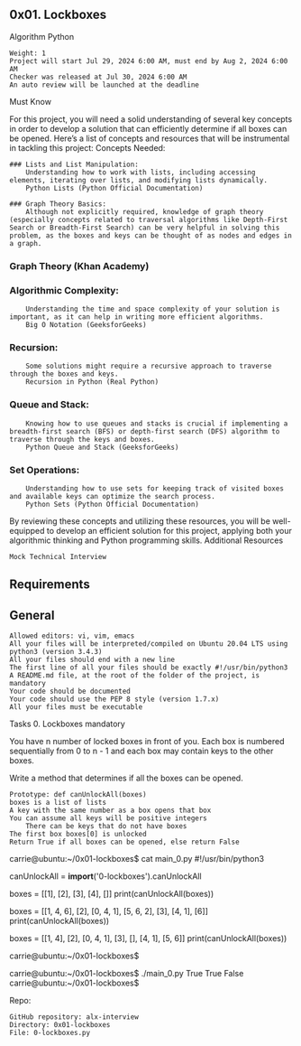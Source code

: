 ## 0x01. Lockboxes
Algorithm Python

    Weight: 1
    Project will start Jul 29, 2024 6:00 AM, must end by Aug 2, 2024 6:00 AM
    Checker was released at Jul 30, 2024 6:00 AM
    An auto review will be launched at the deadline

Must Know

For this project, you will need a solid understanding of several key concepts in order to develop a solution that can efficiently determine if all boxes can be opened. Here’s a list of concepts and resources that will be instrumental in tackling this project:
Concepts Needed:

    ### Lists and List Manipulation:
        Understanding how to work with lists, including accessing elements, iterating over lists, and modifying lists dynamically.
        Python Lists (Python Official Documentation)

    ### Graph Theory Basics:
        Although not explicitly required, knowledge of graph theory (especially concepts related to traversal algorithms like Depth-First Search or Breadth-First Search) can be very helpful in solving this problem, as the boxes and keys can be thought of as nodes and edges in a graph.
### Graph Theory (Khan Academy)

### Algorithmic Complexity:
        Understanding the time and space complexity of your solution is important, as it can help in writing more efficient algorithms.
        Big O Notation (GeeksforGeeks)

### Recursion:
        Some solutions might require a recursive approach to traverse through the boxes and keys.
        Recursion in Python (Real Python)

### Queue and Stack:
        Knowing how to use queues and stacks is crucial if implementing a breadth-first search (BFS) or depth-first search (DFS) algorithm to traverse through the keys and boxes.
        Python Queue and Stack (GeeksforGeeks)

### Set Operations:
        Understanding how to use sets for keeping track of visited boxes and available keys can optimize the search process.
        Python Sets (Python Official Documentation)

By reviewing these concepts and utilizing these resources, you will be well-equipped to develop an efficient solution for this project, applying both your algorithmic thinking and Python programming skills.
Additional Resources

    Mock Technical Interview

## Requirements
## General

    Allowed editors: vi, vim, emacs
    All your files will be interpreted/compiled on Ubuntu 20.04 LTS using python3 (version 3.4.3)
    All your files should end with a new line
    The first line of all your files should be exactly #!/usr/bin/python3
    A README.md file, at the root of the folder of the project, is mandatory
    Your code should be documented
    Your code should use the PEP 8 style (version 1.7.x)
    All your files must be executable

Tasks
0. Lockboxes
mandatory

You have n number of locked boxes in front of you. Each box is numbered sequentially from 0 to n - 1 and each box may contain keys to the other boxes.

Write a method that determines if all the boxes can be opened.

    Prototype: def canUnlockAll(boxes)
    boxes is a list of lists
    A key with the same number as a box opens that box
    You can assume all keys will be positive integers
        There can be keys that do not have boxes
    The first box boxes[0] is unlocked
    Return True if all boxes can be opened, else return False

carrie@ubuntu:~/0x01-lockboxes$ cat main_0.py
#!/usr/bin/python3

canUnlockAll = __import__('0-lockboxes').canUnlockAll

boxes = [[1], [2], [3], [4], []]
print(canUnlockAll(boxes))

boxes = [[1, 4, 6], [2], [0, 4, 1], [5, 6, 2], [3], [4, 1], [6]]
print(canUnlockAll(boxes))

boxes = [[1, 4], [2], [0, 4, 1], [3], [], [4, 1], [5, 6]]
print(canUnlockAll(boxes))

carrie@ubuntu:~/0x01-lockboxes$

carrie@ubuntu:~/0x01-lockboxes$ ./main_0.py
True
True
False
carrie@ubuntu:~/0x01-lockboxes$

Repo:

    GitHub repository: alx-interview
    Directory: 0x01-lockboxes
    File: 0-lockboxes.py


